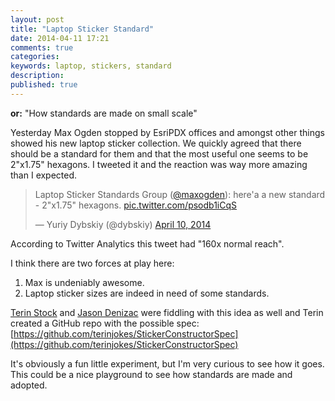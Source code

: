 ```yaml
---
layout: post
title: "Laptop Sticker Standard"
date: 2014-04-11 17:21
comments: true
categories:
keywords: laptop, stickers, standard
description:
published: true
---
```


**or:** "How standards are made on small scale"

Yesterday Max Ogden stopped by EsriPDX offices and amongst other things showed his new laptop sticker collection. We quickly agreed that there should be a standard for them and that the most useful one seems to be 2"x1.75" hexagons. I tweeted it and the reaction was way more amazing than I expected.

<blockquote class="twitter-tweet" lang="en"><p>Laptop Sticker Standards Group (<a href="https://twitter.com/maxogden">@maxogden</a>): here&#39;a a new standard - 2&quot;x1.75&quot; hexagons. <a href="http://t.co/psodb1iCqS">pic.twitter.com/psodb1iCqS</a></p>&mdash; Yuriy Dybskiy (@dybskiy) <a href="https://twitter.com/dybskiy/statuses/454348392856944640">April 10, 2014</a></blockquote>
<script async src="//platform.twitter.com/widgets.js" charset="utf-8"></script>


According to Twitter Analytics this tweet had "160x normal reach".

I think there are two forces at play here:
1. Max is undeniably awesome.
2. Laptop sticker sizes are indeed in need of some standards.

[Terin Stock](@terinjokes) and [Jason Denizac](@_jden) were fiddling with this idea as well and Terin created a GitHub repo with the possible spec: [https://github.com/terinjokes/StickerConstructorSpec](https://github.com/terinjokes/StickerConstructorSpec)

It's obviously a fun little experiment, but I'm very curious to see how it goes.
This could be a nice playground to see how standards are made and adopted.